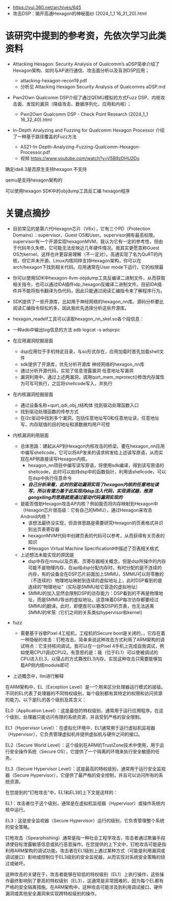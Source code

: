 - https://vul.360.net/archives/645
- 攻击DSP：揭开高通Hexagon的神秘面纱 (2024_1_1 16_31_20).html

# 该研究中提到的参考资，先依次学习此类资料
- Attacking Hexagon: Security Analysis of Qualcomm’s aDSP简单介绍了Hexagon架构、如何与AP进行通信、攻击面分析以及盲测DSP应用；
  - attacking-hexagon-recon19.pdf
  - 分析见 Attacking Hexagon Security Analysis of Qualcomms aDSP.md

- Pwn2Own Qualcomm DSP介绍了通过QEMU模拟的方式Fuzz DSP、内核攻击面、发现的漏洞（降级攻击、数据序列化、应用和内核）；
  - Pwn2Own Qualcomm DSP - Check Point Research (2024_1_1 16_32_40).html

- In-Depth Analyzing and Fuzzing for Qualcomm Hexagon Processor 介绍了一种基于路径覆盖的Fuzz方法
  - AS21-In-Depth-Analyzing-Fuzzing-Qualcomm-Hexagon-Processor.pdf
  - 视频 https://www.youtube.com/watch?v=V5B9zDHU2Do

确定ida8.3是否原生支持hexagon 不支持

qemu是支持hexagon架构的

可以使用hexagon SDK中的objdump工具反汇编 hexagon程序

# 关键点摘抄
- 目前常见的是第六代Hexagon芯片（V6x），它有三个PD（Protection Domains）：supervisor、Guest OS和User。supervisor拥有最高权限。supervisor有一个开源实现hexagonMVM，我认为它有一定的参考性，但由于代码年久失修，它可能无法反映近几年硬件情况。我其实更愿意称Guest OS为kernel，这样也许更容易理解（不一定对）。高通实现了名为QuRT的内核，但它并未开源。Linux内核同样支持Hexagon架构，你可以在arch/hexagon下找到相关代码。应用通常在User mode下运行，它的权限最
- 你可以使用SDK中hexagon-llvm-objdump工具反编译二进制文件，从而获取相关指令，也可以通过IDA插件idp_hexagon反编译二进制文件。目前IDA插件并不能将指令翻译为伪代码，因此只能通过阅读汇编指令来了解程序行为。
- SDK提供了一些开源库，比如用于神经网络的hexagon_nn库。源码分析要比阅读汇编指令轻松的多，因此我优先选择分析这些开源库。
- hexagon_readelf工具可以读取hexagon_nn_skel.so各个段信息：
- 一种adb中输出log信息的方法 adb logcat -s adsprpc


- 在应用漏洞挖掘层面
  - dsp应用位于手机特定目录，与so形式存在，应用加载时首先加载shell文件
  - sdk提供了开源库，优先分析开源库 神经网络的hexagon_nn库
  - 通过分析开源代码，实现了信息泄露漏洞 任意地址写漏洞
  - 漏洞利用中，通过上述两漏洞，调用qurt_mem_mprotect()修改内存属性为可写可执行，之后将shellcode写入，并执行


- 在内核漏洞挖掘层面
  - 通过设备名称+qurt_qdi_obj_t结构体 找到驱动处理函数入口
  - 找到驱动处理函数的传参方式
  - 在i2c驱动中找到多个漏洞，包括任意地址写0和任意地址读，任意地址写，内存赋值的目的地址和源数据均用户可控


- 内核漏洞利用层面
  - 总体思路：建起从AP到Hexagon内核攻击的桥梁。要在hexagon_nn应用中编写shellcode，它可以将AP发来的请求转发给上述读写原语，从而实现在AP侧直接读写Hexagon内核。
    - hexagon_nn项目中编写读写原语，将使用sdk编译，得到读写原语的shellcode，此时可以劫持dsp中的函数指针，利用该shellcode，可以在dsp中执行任意命令
    - ***自己分析来看，此时的驱动漏洞实现了hexagon内核的任意地址读写，所以有潜力基于此实现向dsp注入代码，实现调试器，推测gongxiling的思路就是通过驱动代码漏洞实现的***
  - 是能否借助Hexagon攻击AP内核？例如能否将内存映射到Hexagon中（Hexagon芯片很高级：它有自己的MMU），通过Hexagon来攻击Android内核？
    - 该想法最终没实现，但具体思路是需要研究Hexagon的页表格式并识别出页表寄存器
    - hexagonMVM代码中创建页表的代码可以参考，从而获得有关页表的知识
    - 《Hexagon Virtual Machine Specification》中描述了页表相关格式
  - 上述想法未能实现的原因是 
    - dsp中存在mmu以及页表、页寄存器相关概念，但是dsp所操作的内存可能不是物理内存，在ap给dsp分配内存时，有时分配的是不连续的内存，有的设备会在DSP芯片前面加上SMMU，SMMU可以将零散的（不连续的）物理地址映射到连续的虚拟地址上，此时DSP看到的是连续的“物理地址”（实际是SMMU给它营造的虚拟地址）
    - SMMU的加入显然会限制DSP的访存能力：DSP看到的不再是物理地址，而是SMMU导出的虚拟地址。这意味着DSP每次访存都要经过SMMU的翻译。此时，即便我可以篡改DSP的页表，也无法逃离SMMU的牢笼（它们之间的关系类似hypervisor和kernel）

- fuzz
  - 需要基于谷歌Pixel 4工程机，工程机的Secure boot是关闭的，，它存在着一种隐秘的攻击：钉枪攻击。简单来说这种攻击方式利用了ARM架构的调试特点：它支持核间调试。我可以在一台Pixel 4手机上完成自我调试，例如使用CPU1调试CPU2。有意思的是：我（位于EL1）可以使被调试的CPU进入EL3，以侵占的方式篡改EL3内存。实现这种攻击只需要能够加载AP侧内核module即可

- 上述概念中，llm进行解释

在ARM架构中，EL（Exception Level）是一个用来区分处理器运行模式的层级。不同的EL代表了处理器的不同特权级别，每个级别都有其特定的权限和访问资源的能力。以下是EL的各个级别及其含义：

EL0（Application Level）：这是最低的特权级别，通常用于运行应用程序。在这个级别，处理器只能访问有限的系统资源，并且受到严格的安全限制。

EL1（Hypervisor Level）：在虚拟化环境中，EL1通常用于运行虚拟机监视器（Hypervisor），它负责管理虚拟机并提供虚拟机与硬件之间的接口。

EL2（Secure World Level）：这个级别在ARM的TrustZone技术中使用，用于运行安全操作系统（Secure OS），它提供了一个隔离的环境来执行安全敏感的任务。

EL3（Secure Hypervisor Level）：这是最高的特权级别，通常用于运行安全监视器（Secure Hypervisor），它提供了最严格的安全控制，并且可以访问所有的系统资源。

在您提到的“钉枪攻击”中，EL1和EL3的上下文是这样的：

EL1：攻击者位于这个级别，通常是在虚拟机监视器（Hypervisor）或操作系统内核中运行。

EL3：这是安全监视器（Secure Hypervisor）运行的级别，它负责管理整个系统的安全策略。

钉枪攻击（Spearphishing）通常是指一种社会工程学攻击，攻击者通过欺骗手段诱使目标泄露敏感信息或执行恶意操作。在您提供的上下文中，钉枪攻击可能是指利用ARM架构的调试功能，攻击者在EL1级别上通过某种方式（可能是利用漏洞或调试接口）影响或控制位于EL3级别的安全监视器，从而实现对系统安全策略的绕过或破坏。

这种攻击的关键在于，攻击者能够在较低的特权级别（EL1）上执行操作，这些操作最终影响到了更高的特权级别（EL3），这通常是非常困难的，因为每个EL都有严格的安全隔离措施。在ARM架构中，这种攻击可能涉及到利用调试接口、硬件漏洞或其他安全漏洞来实现跨特权级别的操作。